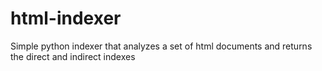 # html-indexer
Simple python indexer that analyzes a set of html documents and returns the direct and indirect indexes
